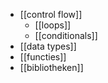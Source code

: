 - [[control flow]]
	- [[loops]]
	- [[conditionals]]
- [[data types]]
- [[functies]]
- [[bibliotheken]]